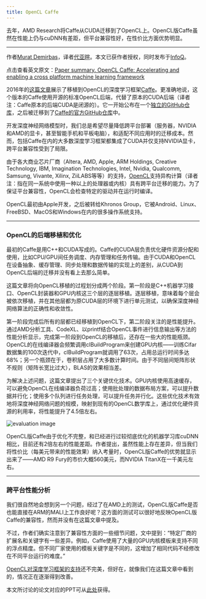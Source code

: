 ```yaml
---
title: OpenCL Caffe
---
```


去年，AMD Research将Caffe从CUDA迁移到了OpenCL上。OpenCL版Caffe虽然在性能上仍与cuDNN有差距，但平台兼容性好，在性价比方面优势明显。

---

作者[Murat Demirbas](https://www.cse.buffalo.edu/~demirbas/)，译者[代亚暄](https://tagineerdai.github.io/)。本文已获作者授权，同时发布于[InfoQ](http://www.infoq.com/cn/)。

点击查看英文原文：[Paper summary. OpenCL Caffe: Accelerating and enabling a cross platform machine learning framework ](http://muratbuffalo.blogspot.hk/2017/09/paper-summary-opencl-caffe-accelerating.html)


2016年的[这篇文章](http://dl.acm.org/citation.cfm?id=2909443&dl=ACM&coll=DL)展示了移植到OpenCL的深度学习框架[Caffe](http://caffe.berkeleyvision.org/)。更准确地说，这个版本的Caffe使用开源的标准OpenCL后端，代替了原本的CUDA后端（译者注：Caffe原本的后端CUDA是闭源的）。它一开始公布在一个[独立的GitHub仓库](https://github.com/amd/OpenCL-caffe)，之后被迁移到了[Caffe的官方GitHub仓库](https://github.com/BVLC/caffe/tree/opencl)中。

开发深度神经网络模型时，我们总是希望尽量降低跨平台部署（服务器，NVIDIA和AMD的显卡，甚至智能手机和平板电脑），和适配不同应用时的迁移成本。然而，包括Caffe在内的大多数深度学习框架都集成了CUDA并仅支持NVIDIA显卡，跨平台兼容性受到了局限。

由于各大商业芯片厂商（Altera, AMD, Apple, ARM Holdings, Creative Technology, IBM, Imagination Technologies, Intel, Nvidia, Qualcomm, Samsung, Vivante, Xilinx, ZiiLABS等等）的支持，[OpenCL](https://en.wikipedia.org/wiki/OpenCL)支持异构计算（译者注：指在同一系统中使用一种以上的处理器或内核）具有跨平台迁移的能力。为了保证平台兼容性，OpenCL会检查特定的驱动并在运行时编译。

OpenCL最初由Apple开发，之后被转给Khronos Group，它被Android、Linux、FreeBSD、MacOS和Windows在内的很多操作系统支持。

---

### OpenCL的后端移植和优化

最初的Caffe是用C++和CUDA写成的。Caffe的CUDA层负责优化硬件资源分配和使用，比如CPU/GPU间任务调度、内存管理和任务传输。由于CUDA和OpenCL在设备抽象、缓存管理、同步处理和数据传输的实现上的差别，从CUDA到OpenCL后端的迁移并没有看上去那么简单。

这篇文章将向OpenCL移植的过程划分成两个阶段。第一阶段是C++机器学习接口、OpenCL封装器和GPU内核这三个层的逐层移植。逐层移植，意味着每个层会被依次移植，并在其他层都为原CUDA层的环境下进行单元测试，以确保深度神经网络算法的正确性和收敛性。

第一阶段完成后所有的层都已经移植到OpenCL下，第二阶段关注的是性能提升。通过AMD分析工具、CodeXL、以printf结合OpenCL事件进行信息输出等方法的性能分析显示，完成第一阶段到OpenCL的移植后，还存在一些大的性能瓶颈。OpenCL的在线编译器会频繁调用clBuildProgram来创建GPU内核——训练Cifar数据集的100次迭代中，clBuildProgram就调用了63次，占用总运行时间多达68%；另一个瓶颈在于，卷积层占用了大多数计算时间。由于不同层间矩阵形状不规则（矩阵长宽比过大），BLAS的效果相当差。

为解决上述问题，这篇文章提出了三个关键优化技术。GPU内核使用高速缓存，可以避免OpenCL在线编译器负荷过高；使用批处理的数据布局方案，可以提升数据并行化；使用多个队列进行任务处理，可以提升任务并行化。这些优化技术有效地将深度神经网络问题的规模，映射到现有的OpenCL数学库上，通过优化硬件资源的利用率，将性能提升了4.5倍左右。

![evaluation image](https://raw.githubusercontent.com/TagineerDai/blog/master/source/_misc/OpenCL_Performance.png)

OpenCL版Caffe由于优化不完整，和已经进行过较彻底优化的机器学习库cuDNN相比，目前还有2倍左右的性能差距。作者提出，虽然性能上存在差异，但当我们将性价比（每美元带来的性能效果）纳入考量时，OpenCL版Caffe的优势就显示出来了——AMD R9 Fury的市价大概560美元，而NVIDIA TitanX在一千美元左右。

---

### 跨平台性能分析

我们很自然地会想到另一个问题，经过了在AMD上的测试，OpenCL版Caffe是否也能直接在ARM的MALI上工作良好呢？这方面的测试可以很好地反映OpenCL版Caffe的兼容性，然而并没有在这篇文章中提及。

不过，作者们确实注意到了兼容性方面的一些细节问题，文中提到：“特定厂商的扩展名和关键字有一些差异。例如，Caffe使用了大量的GPU内核模板来支持不同的浮点精度。但不同厂家使用的模板关键字是不同的，这增加了相同代码不经修改在不同平台运行的难度。”

[OpenCL对深度学习框架的支持](https://en.wikipedia.org/wiki/Comparison_of_deep_learning_software)还不完美，但好在，就像我们在这篇文章中看到的，情况正在逐渐得到改善。

本文所讨论的论文对应的PPT可从[此处](https://github.com/TagineerDai/blog/blob/master/source/_misc/iwocl-2016-opencl-caffe.pdf)获得。
